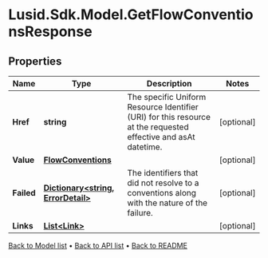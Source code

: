 # Lusid.Sdk.Model.GetFlowConventionsResponse

## Properties

Name | Type | Description | Notes
------------ | ------------- | ------------- | -------------
**Href** | **string** | The specific Uniform Resource Identifier (URI) for this resource at the requested effective and asAt datetime. | [optional] 
**Value** | [**FlowConventions**](FlowConventions.md) |  | [optional] 
**Failed** | [**Dictionary&lt;string, ErrorDetail&gt;**](ErrorDetail.md) | The identifiers that did not resolve to a conventions along with the nature of the failure. | [optional] 
**Links** | [**List&lt;Link&gt;**](Link.md) |  | [optional] 

[Back to Model list](../README.md#documentation-for-models) &#8226; [Back to API list](../README.md#documentation-for-api-endpoints) &#8226; [Back to README](../README.md)

